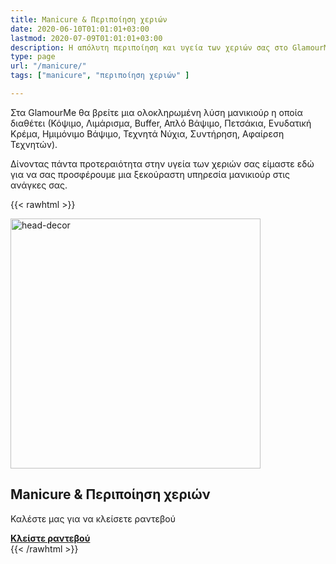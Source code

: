 ```yaml
---
title: Manicure & Περιποίηση χεριών
date: 2020-06-10T01:01:01+03:00
lastmod: 2020-07-09T01:01:01+03:00
description: Η απόλυτη περιποίηση και υγεία των χεριών σας στο GlamourMe.
type: page
url: "/manicure/"
tags: ["manicure", "περιποίηση χεριών" ]

---
```


Στα GlamourMe θα βρείτε μια ολοκληρωμένη λύση μανικιούρ η οποία διαθέτει (Κόψιμο, Λιμάρισμα, Βuffer, Απλό Βάψιμο, Πετσάκια, Ενυδατική Κρέμα, Ημιμόνιμο Βάψιμο, Τεχνητά Νύχια, Συντήρηση, Αφαίρεση Τεχνητών).

Δίνοντας πάντα προτεραιότητα στην υγεία των χεριών σας είμαστε εδώ για να σας προσφέρουμε μια ξεκούραστη υπηρεσία μανικιούρ στις ανάγκες σας.

{{< rawhtml >}}
<div class="card-content">
	<div class="content"><img src="/img/υπηρεσίες/manicure-ανάβυσσος.jpg" alt="head-decor" width="400" height="400"></div>
</div>

<section class="section">
	<div class="container">
		<h2>Manicure & Περιποίηση χεριών</h2>
		<p>Καλέστε μας για να κλείσετε ραντεβού</p>
		<a class="button is-medium is-danger" href="tel:2291159320"><b>Κλείστε ραντεβού</b></a>
	</div>
</section>
{{< /rawhtml >}}